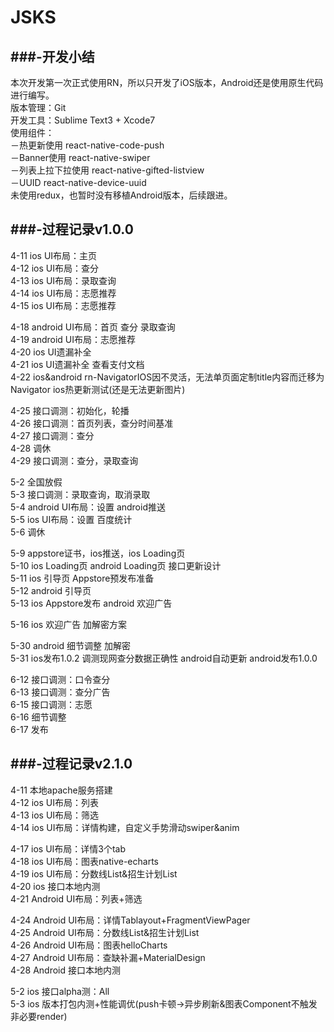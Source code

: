 # JSKS

###-开发小结
---
本次开发第一次正式使用RN，所以只开发了iOS版本，Android还是使用原生代码进行编写。<br>
版本管理：Git<br>
开发工具：Sublime Text3 + Xcode7<br>
使用组件：<br>
－热更新使用 react-native-code-push<br>
－Banner使用 react-native-swiper<br>
－列表上拉下拉使用 react-native-gifted-listview<br>
－UUID  react-native-device-uuid<br>
未使用redux，也暂时没有移植Android版本，后续跟进。


###-过程记录v1.0.0
---
4-11 ios UI布局：主页<br>
4-12 ios UI布局：查分<br>
4-13 ios UI布局：录取查询<br>
4-14 ios UI布局：志愿推荐<br>
4-15 ios UI布局：志愿推荐<br>

4-18 android UI布局：首页 查分 录取查询<br>
4-19 android UI布局：志愿推荐<br>
4-20 ios UI遗漏补全<br>
4-21 ios UI遗漏补全 查看支付文档<br>
4-22 ios&android rn-NavigatorIOS因不灵活，无法单页面定制title内容而迁移为Navigator  ios热更新测试(还是无法更新图片)<br>

4-25 接口调测：初始化，轮播<br>
4-26 接口调测：首页列表，查分时间基准<br>
4-27 接口调测：查分<br>
4-28 调休<br>
4-29 接口调测：查分，录取查询<br>

5-2  全国放假<br>
5-3  接口调测：录取查询，取消录取<br>
5-4  android UI布局：设置   android推送<br>
5-5  ios  UI布局：设置   百度统计<br>
5-6  调休<br>

5-9  appstore证书，ios推送，ios Loading页<br>
5-10 ios Loading页  android Loading页  接口更新设计<br>
5-11 ios 引导页  Appstore预发布准备<br>
5-12 android 引导页<br>
5-13 ios Appstore发布 android 欢迎广告<br>

5-16 ios 欢迎广告  加解密方案 <br>

5-30 android 细节调整 加解密<br>
5-31 ios发布1.0.2 调测现网查分数据正确性 android自动更新 android发布1.0.0<br>

6-12 接口调测：口令查分<br>
6-13 接口调测：查分广告<br>
6-15 接口调测：志愿<br>
6-16 细节调整<br>
6-17 发布<br>

###-过程记录v2.1.0
---
4-11 本地apache服务搭建<br>
4-12 ios UI布局：列表<br>
4-13 ios UI布局：筛选<br>
4-14 ios UI布局：详情构建，自定义手势滑动swiper&anim<br>

4-17 ios UI布局：详情3个tab<br>
4-18 ios UI布局：图表native-echarts<br>
4-19 ios UI布局：分数线List&招生计划List<br>
4-20 ios 接口本地内测<br>
4-21 Android UI布局：列表+筛选<br>

4-24 Android UI布局：详情Tablayout+FragmentViewPager<br>
4-25 Android UI布局：分数线List&招生计划List<br>
4-26 Android UI布局：图表helloCharts<br>
4-27 Android UI布局：查缺补漏+MaterialDesign<br>
4-28 Android 接口本地内测<br>

5-2  ios 接口alpha测：All<br>
5-3  ios 版本打包内测+性能调优(push卡顿->异步刷新&图表Component不触发非必要render)<br>




